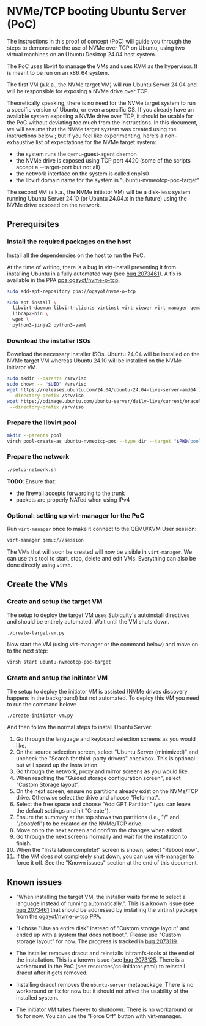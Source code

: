 # NVMe/TCP booting Ubuntu Server (PoC)

The instructions in this proof of concept (PoC) will guide you through the
steps to demonstrate the use of NVMe over TCP on Ubuntu, using two virtual
machines on an Ubuntu Desktop 24.04 host system.

The PoC uses libvirt to manage the VMs and uses KVM as the hypervisor. It is
meant to be run on an x86_64 system.

The first VM (a.k.a., the NVMe target VM) will run Ubuntu Server 24.04 and will
be responsible for exposing a NVMe drive over TCP.

Theoretically speaking, there is no need for the NVMe target system to run a
specific version of Ubuntu, or even a specific OS. If you already have an
available system exposing a NVMe drive over TCP, it should be usable for the
PoC without deviating too much from the instructions. In this document, we will
assume that the NVMe target system was created using the instructions below ;
but if you feel like experimenting, here's a non-exhaustive list of
expectations for the NVMe target system:

 * the system runs the qemu-guest-agent daemon
 * the NVMe drive is exposed using TCP port 4420 (some of the scripts accept a
   --target-port but not all)
 * the network interface on the system is called enp1s0
 * the libvirt domain name for the system is "ubuntu-nvmeotcp-poc-target"

The second VM (a.k.a., the NVMe initiator VM) will be a disk-less system
running Ubuntu Server 24.10 (or Ubuntu 24.04.x in the future) using the NVMe
drive exposed on the network.

## Prerequisites

### Install the required packages on the host

Install all the dependencies on the host to run the PoC.

At the time of writing, there is a bug in virt-install preventing it from
installing Ubuntu in a fully automated way (see [bug
2073461](https://bugs.launchpad.net/ubuntu/+source/virt-manager/+bug/2073461)).
A fix is available in the PPA
[ppa:ogayot/nvme-o-tcp](https://launchpad.net/~ogayot/+archive/ubuntu/nvme-o-tcp).

```bash
sudo add-apt-repository ppa://ogayot/nvme-o-tcp
```

```bash
sudo apt install \
  libvirt-daemon libvirt-clients virtinst virt-viewer virt-manager qemu-system-x86 \
  libcap2-bin \
  wget \
  python3-jinja2 python3-yaml
```

### Download the installer ISOs

Download the necessary installer ISOs. Ubuntu 24.04 will be installed on the
NVMe target VM whereas Ubuntu 24.10 will be installed on the NVMe initiator VM.

```bash
sudo mkdir --parents /srv/iso
sudo chown -- "$UID" /srv/iso
wget https://releases.ubuntu.com/24.04/ubuntu-24.04-live-server-amd64.iso \
 --directory-prefix /srv/iso
wget https://cdimage.ubuntu.com/ubuntu-server/daily-live/current/oracular-live-server-amd64.iso \
 --directory-prefix /srv/iso
```

### Prepare the libvirt pool

```bash
mkdir --parents pool
virsh pool-create-as ubuntu-nvmeotcp-poc --type dir --target "$PWD/pool"
```

### Prepare the network

```bash
./setup-network.sh
```

**TODO**: Ensure that:
 * the firewall accepts forwarding to the trunk
 * packets are properly NATed when using IPv4

### Optional: setting up virt-manager for the PoC

Run `virt-manager` once to make it connect to the QEMU/KVM User session:

```bash
virt-manager qemu:///session
```

The VMs that will soon be created will now be visible in `virt-manager`. We can
use this tool to start, stop, delete and edit VMs. Everything can also be done
directly using `virsh`.

## Create the VMs

### Create and setup the target VM

The setup to deploy the target VM uses Subiquity's autoinstall directives and
should be entirely automated. Wait until the VM shuts down.

```bash
./create-target-vm.py
```

Now start the VM (using virt-manager or the command below) and move on to the
next step:

```bash
virsh start ubuntu-nvmeotcp-poc-target
```

### Create and setup the initiator VM

The setup to deploy the initiator VM is assisted (NVMe drives discovery happens
in the background) but not automated. To deploy this VM you need to run the command below:

```bash
./create-initiator-vm.py
```

And then follow the normal steps to install Ubuntu Server:

1. Go through the language and keyboard selection screens as you would like.
2. On the source selection screen, select "Ubuntu Server (minimized)" and
   uncheck the "Search for third-party drivers" checkbox. This is optional but
   will speed up the installation.
3. Go through the network, proxy and mirror screens as you would like.
4. When reaching the "Guided storage configuration screen", select "Custom Storage layout".
5. On the next screen, ensure no partitions already exist on the NVMe/TCP
   drive. Otherwise select the drive and choose "Reformat".
6. Select the free space and choose "Add GPT Partition" (you can leave the
   default settings and hit "Create").
7. Ensure the summary at the top shows two partitions (i.e., "/" and
   "/boot/efi") to be created on the NVMe/TCP drive.
8. Move on to the next screen and confirm the changes when asked.
9. Go through the next screens normally and wait for the installation to finish.
10. When the "Installation complete!" screen is shown, select "Reboot now".
11. If the VM does not completely shut down, you can use virt-manager to force
    it off. See the "Known issues" section at the end of this document.

## Known issues

 * "When installing the target VM, the installer waits for me to select a language instead of running automatically.". This is a known issue (see [bug 2073461](https://bugs.launchpad.net/ubuntu/+source/virt-manager/+bug/2073461) that should be addressed by installing the virtinst package from the [ogayot/nvme-o-tcp PPA](https://launchpad.net/~ogayot/+archive/ubuntu/nvme-o-tcp).

 * "I chose "Use an entire disk" instead of "Custom storage layout" and ended up with a system that does not boot.". Please use "Custom storage layout" for now. The progress is tracked in [bug 2073119](https://bugs.launchpad.net/subiquity/+bug/2073119).
 * The installer removes dracut and reinstalls initramfs-tools at the end of the installation. This is a known issue (see [bug 2073125](https://bugs.launchpad.net/subiquity/+bug/2073125). There is a workaround in the PoC (see resources/cc-initiator.yaml) to reinstall dracut after it gets removed.
 * Installing dracut removes the `ubuntu-server` metapackage. There is no workaround or fix for now but it should not affect the usability of the installed system.
 * The initiator VM takes forever to shutdown. There is no workaround or fix for now. You can use the "Force Off" button with virt-manager.
